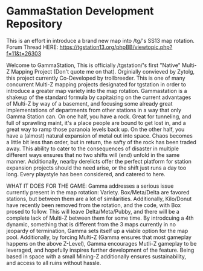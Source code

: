 # GammaStation Development Repository
This is an effort in introduce a brand new map into /tg/'s SS13 map rotation. Forum Thread HERE:
https://tgstation13.org/phpBB/viewtopic.php?f=11&t=26303

Welcome to GammaStation,
This is officially /tgstation/'s first "Native" Multi-Z Mapping Project (Don't quote me on that). Orginially convieved by Zytolg, this project currently Co-Developed by trollbreeder. This is one of many concurrent Multi-Z mapping projects designated for tgstation in order to introduce a greater map variety into the map rotation. Gammastation is a shakeup of the standard formula by capitaizing on the current advantages of Multi-Z by way of a basement, and focusing some already great implementations of departments from other stations in a way that only Gamma Station can. On one half, you have a rock. Great for tunneling, and full of sprawling maint, it's a place people are bound to get lost in, and a great way to ramp those paranoia levels back up. On the other half, you have a (almost) natural expansion of metal out into space. Chaos becomes a little bit less than order, but in return, the safty of the rock has been traded away. This ability to cater to the consequences of disaster in multiple different ways ensures that no two shifts will (end) unfold in the same manner. Additionally, nearby derelicts offer the perfect platform for station expansion projects should the need arise, or the shift just runs a day too long. Every playstyle has been considered, and catered to here. 

WHAT IT DOES FOR THE GAME:
Gamma addresses a serious issue currently present in the map rotation: Variety. Box/Meta/Delta are favored stations, but between them are a lot of similarities. Additionally, Kilo/Donut have recently been removed from the rotation, and the code, with Box prosed to follow. This will leave Delta/Meta/Pubby, and there will be a complete lack of Multi-Z between them for some time. By introdcuing a 4th dynamic, something that is different from the 3 maps currently in no jeopardy of termination, Gamma sets itself up a viable option for the map pool. Additionally, by forcing Multi-Z (Gamma ensures that most gameplay happens on the above Z-Level), Gamma encourages Mutli-Z gameplay to be leveraged, and hopefully inspires further development of the feature. Being based in space with a small Mining-Z additionally ensures sustainability, and access to all ruins without hassle. 
